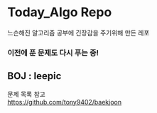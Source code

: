 # Today_Algo Repo

느슨해진 알고리즘 공부에 긴장감을 주기위해 만든 레포  

### 이전에 푼 문제도 다시 푸는 중!

## BOJ : leepic


문제 목록 참고  
https://github.com/tony9402/baekjoon
